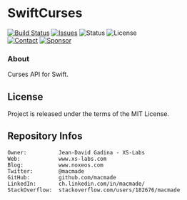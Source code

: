 SwiftCurses
===========

[![Build Status](https://img.shields.io/github/actions/workflow/status/macmade/SwiftCurses/ci-mac.yaml?label=macOS&logo=apple)](https://github.com/macmade/SwiftCurses/actions/workflows/ci-mac.yaml)
[![Issues](http://img.shields.io/github/issues/macmade/SwiftCurses.svg?logo=github)](https://github.com/macmade/SwiftCurses/issues)
![Status](https://img.shields.io/badge/status-active-brightgreen.svg?logo=git)
![License](https://img.shields.io/badge/license-mit-brightgreen.svg?logo=open-source-initiative)  
[![Contact](https://img.shields.io/badge/follow-@macmade-blue.svg?logo=twitter&style=social)](https://twitter.com/macmade)
[![Sponsor](https://img.shields.io/badge/sponsor-macmade-pink.svg?logo=github-sponsors&style=social)](https://github.com/sponsors/macmade)

### About

Curses API for Swift.

License
-------

Project is released under the terms of the MIT License.

Repository Infos
----------------

    Owner:          Jean-David Gadina - XS-Labs
    Web:            www.xs-labs.com
    Blog:           www.noxeos.com
    Twitter:        @macmade
    GitHub:         github.com/macmade
    LinkedIn:       ch.linkedin.com/in/macmade/
    StackOverflow:  stackoverflow.com/users/182676/macmade
